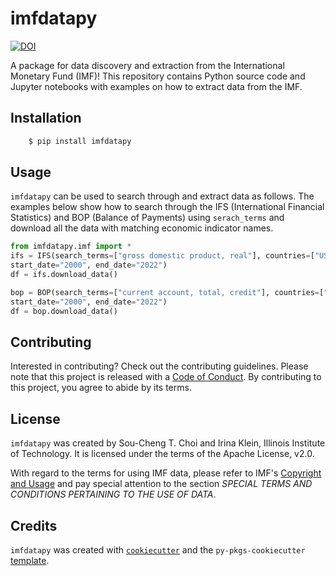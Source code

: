 # imfdatapy
[![DOI](https://zenodo.org/badge/565568140.svg)](https://zenodo.org/badge/latestdoi/565568140)

A package for data discovery and extraction from the International Monetary Fund (IMF)!
This repository contains Python source code and Jupyter notebooks with examples on how to extract data from the IMF.

## Installation

```bash
    $ pip install imfdatapy
```

## Usage

`imfdatapy` can be used to search through and extract data as follows. The examples below show how to search through the IFS (International Financial Statistics) and BOP (Balance of Payments) using ```serach_terms``` and download all the data with matching economic indicator names.

```python
from imfdatapy.imf import *
ifs = IFS(search_terms=["gross domestic product, real"], countries=["US"], period='Q',
start_date="2000", end_date="2022")
df = ifs.download_data()

bop = BOP(search_terms=["current account, total, credit"], countries=["US"], period='Q',
start_date="2000", end_date="2022")
df = bop.download_data()
```

## Contributing

Interested in contributing? Check out the contributing guidelines. Please note that this project is released with a [Code of Conduct](conduct.md). By contributing to this project, you agree to abide by its terms.

## License

`imfdatapy` was created by Sou-Cheng T. Choi and Irina Klein, Illinois Institute of Technology. It is licensed under the terms of the Apache License, v2.0.

With regard to the terms for using IMF data, please refer to IMF's [Copyright and Usage](https://www.imf.org/external/terms.htm) and pay special attention to the 
section _SPECIAL TERMS AND CONDITIONS PERTAINING TO THE USE OF DATA_.  


## Credits

`imfdatapy` was created with [`cookiecutter`](https://cookiecutter.readthedocs.io/en/latest/) and the `py-pkgs-cookiecutter` [template](https://github.com/py-pkgs/py-pkgs-cookiecutter).